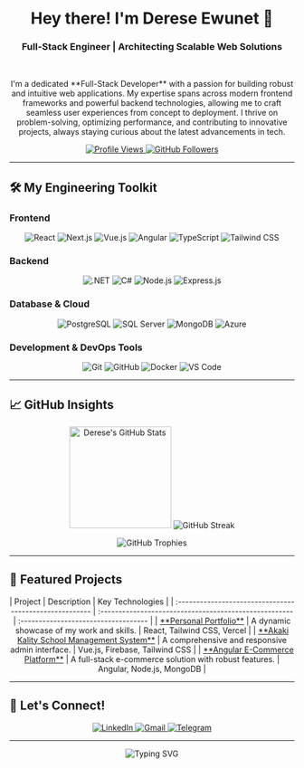 <div align="center">
  <h1>Hey there! I'm Derese Ewunet 👋</h1>
  <h3>Full-Stack Engineer | Architecting Scalable Web Solutions</h3>
  <br>

  <p>I'm a dedicated **Full-Stack Developer** with a passion for building robust and intuitive web applications. My expertise spans across modern frontend frameworks and powerful backend technologies, allowing me to craft seamless user experiences from concept to deployment. I thrive on problem-solving, optimizing performance, and contributing to innovative projects, always staying curious about the latest advancements in tech.</p>

  <div align="center">
    <a href="https://github.com/DE143">
      <img src="https://komarev.com/ghpvc/?username=DE143&label=Profile%20Views&color=0e75b6&style=flat" alt="Profile Views" />
    </a>
    <a href="https://github.com/DE143?tab=followers">
      <img src="https://img.shields.io/github/followers/DE143?label=Followers&style=social" alt="GitHub Followers" />
    </a>
  </div>
</div>

---

## 🛠️ My Engineering Toolkit

### Frontend
<p align="center">
  <img src="https://img.shields.io/badge/React-20232A?style=for-the-badge&logo=react&logoColor=61DAFB" alt="React" />
  <img src="https://img.shields.io/badge/Next.js-000000?style=for-the-badge&logo=next.js&logoColor=white" alt="Next.js" />
  <img src="https://img.shields.io/badge/Vue.js-35495E?style=for-the-badge&logo=vuedotjs&logoColor=4FC08D" alt="Vue.js" />
  <img src="https://img.shields.io/badge/Angular-DD0031?style=for-the-badge&logo=angular&logoColor=white" alt="Angular" />
  <img src="https://img.shields.io/badge/TypeScript-007ACC?style=for-the-badge&logo=typescript&logoColor=white" alt="TypeScript" />
  <img src="https://img.shields.io/badge/Tailwind_CSS-38B2AC?style=for-the-badge&logo=tailwind-css&logoColor=white" alt="Tailwind CSS" />
</p>

### Backend
<p align="center">
  <img src="https://img.shields.io/badge/.NET-512BD4?style=for-the-badge&logo=dotnet&logoColor=white" alt=".NET" />
  <img src="https://img.shields.io/badge/C%23-239120?style=for-the-badge&logo=c-sharp&logoColor=white" alt="C#" />
  <img src="https://img.shields.io/badge/Node.js-339933?style=for-the-badge&logo=nodedotjs&logoColor=white" alt="Node.js" />
  <img src="https://img.shields.io/badge/Express.js-000000?style=for-the-badge&logo=express&logoColor=white" alt="Express.js" />
</p>

### Database & Cloud
<p align="center">
  <img src="https://img.shields.io/badge/PostgreSQL-316192?style=for-the-badge&logo=postgresql&logoColor=white" alt="PostgreSQL" />
  <img src="https://img.shields.io/badge/Microsoft%20SQL%20Server-CC2927?style=for-the-badge&logo=microsoft%20sql%20server&logoColor=white" alt="SQL Server" />
  <img src="https://img.shields.io/badge/MongoDB-4EA94B?style=for-the-badge&logo=mongodb&logoColor=white" alt="MongoDB" />
  <img src="https://img.shields.io/badge/Azure-0089D6?style=for-the-badge&logo=microsoft-azure&logoColor=white" alt="Azure" />
</p>

### Development & DevOps Tools
<p align="center">
  <img src="https://img.shields.io/badge/Git-F05032?style=for-the-badge&logo=git&logoColor=white" alt="Git" />
  <img src="https://img.shields.io/badge/GitHub-100000?style=for-the-badge&logo=github&logoColor=white" alt="GitHub" />
  <img src="https://img.shields.io/badge/Docker-2CA5E0?style=for-the-badge&logo=docker&logoColor=white" alt="Docker" />
  <img src="https://img.shields.io/badge/VS_Code-0078D4?style=for-the-badge&logo=visual%20studio%20code&logoColor=white" alt="VS Code" />
</p>

---

## 📈 GitHub Insights

<div align="center">
  <img height="180em" src="https://github-readme-stats.vercel.app/api?username=DE143&show_icons=true&theme=radical&include_all_commits=true&count_private=true" alt="Derese's GitHub Stats" />
  <img src="https://streak-stats.demolab.com/?user=DE143&theme=radical&hide_border=true" alt="GitHub Streak" />
  <p align="center">
    <img src="https://github-profile-trophy.vercel.app/?username=DE143&theme=onedark&no-frame=true&row=1&column=7" alt="GitHub Trophies" />
  </p>
</div>

---

## 🚀 Featured Projects

<div align="center">
| Project                                                 | Description                                            | Key Technologies                     |
| :------------------------------------------------------ | :----------------------------------------------------- | :----------------------------------- |
| <a href="https://react-port-ebon.vercel.app/" target="_blank">**Personal Portfolio**</a> | A dynamic showcase of my work and skills.            | React, Tailwind CSS, Vercel          |
| <a href="https://akakikalityschooldata.vercel.app/login" target="_blank">**Akaki Kality School Management System**</a> | A comprehensive and responsive admin interface.      | Vue.js, Firebase, Tailwind CSS       |
| <a href="https://github.com/DE143/your-angular-project-repo" target="_blank">**Angular E-Commerce Platform**</a> | A full-stack e-commerce solution with robust features. | Angular, Node.js, MongoDB            |

</div>

---

## 🤝 Let's Connect!

<div align="center">
  <a href="https://linkedin.com/in/derese-ewunet-0b9233248" target="_blank">
    <img src="https://img.shields.io/badge/LinkedIn-0077B5?style=for-the-badge&logo=linkedin&logoColor=white" alt="LinkedIn" />
  </a>
  <a href="mailto:derese641735.ew@gmail.com" target="_blank">
    <img src="https://img.shields.io/badge/Gmail-D14836?style=for-the-badge&logo=gmail&logoColor=white" alt="Gmail" />
  </a>
  <a href="https://t.me/dera1619" target="_blank" rel="noopener noreferrer">
    <img src="https://img.shields.io/badge/Telegram-2CA5E0?style=for-the-badge&logo=telegram&logoColor=white" alt="Telegram"/>
  </a>
</div>

---

<div align="center">
  <img src="https://readme-typing-svg.demolab.com?font=Fira+Code&size=14&duration=3000&pause=1000&color=00FF00&center=true&vCenter=true&width=435&lines=Crafting+code+with+precision+and+passion.;Innovating+solutions+for+the+modern+web.;Always+learning,+always+building.;Open+to+collaborate+on+impactful+projects!" alt="Typing SVG" />
</div>
